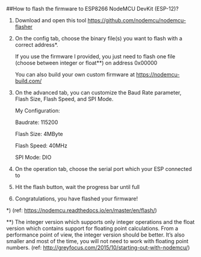 ##How to flash the firmware to ESP8266 NodeMCU DevKit (ESP-12)?
1. Download and open this tool https://github.com/nodemcu/nodemcu-flasher
2. On the config tab, choose the binary file(s) you want to flash with a correct address*. 
   
   If you use the firmware I provided, you just need to flash one file (choose between integer or float**) on address 0x00000
   
   You can also build your own custom firmware at https://nodemcu-build.com/
3. On the advanced tab, you can customize the Baud Rate parameter, Flash Size, Flash Speed, and SPI Mode.
    
    My Configuration:
    
    Baudrate: 115200
    
    Flash Size: 4MByte
    
    Flash Speed: 40MHz
    
    SPI Mode: DIO
4. On the operation tab, choose the serial port which your ESP connected to
5. Hit the flash button, wait the progress bar until full
6. Congratulations, you have flashed your firmware!

*)
(ref: https://nodemcu.readthedocs.io/en/master/en/flash/)

**)
The integer version which supports only integer operations and the float version which contains support for floating point calculations. From a performance point of view, the integer version should be better. It’s also smaller and most of the time, you will not need to work with floating point numbers.
(ref: http://greyfocus.com/2015/10/starting-out-with-nodemcu/)
